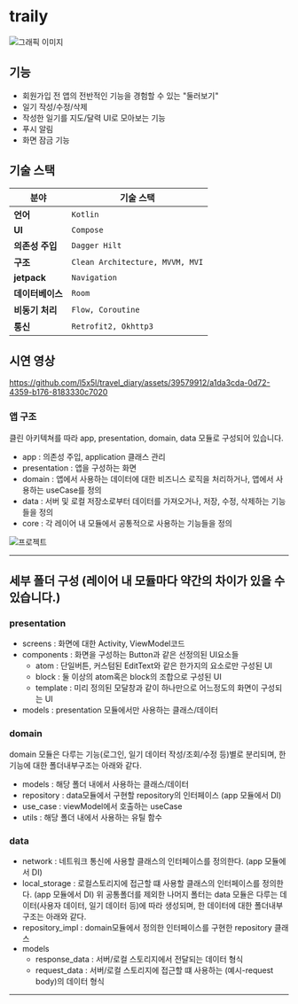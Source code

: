 # traily
![그래픽 이미지](https://github.com/l5x5l/travel_diary/assets/39579912/71d1da58-5225-422e-ac51-63f5b82b949d)

## 기능
- 회원가입 전 앱의 전반적인 기능을 경험할 수 있는 "둘러보기"
- 일기 작성/수정/삭제
- 작성한 일기를 지도/달력 UI로 모아보는 기능
- 푸시 알림
- 화면 잠금 기능

## 기술 스택

| 분야          | 기술 스택                                           |
|---------------|-----------------------------------------------------|
| **언어**  | `Kotlin`                                           |
| **UI** | `Compose`                                          |
| **의존성 주입** | `Dagger Hilt`                                          |
| **구조** | `Clean Architecture, MVVM, MVI`              |
| **jetpack** | `Navigation`              |
| **데이터베이스** | `Room`              |
| **비동기 처리** | `Flow, Coroutine`              |
| **통신** | `Retrofit2, Okhttp3`              |


## 시연 영상

https://github.com/l5x5l/travel_diary/assets/39579912/a1da3cda-0d72-4359-b176-8183330c7020


### 앱 구조
클린 아키텍쳐를 따라 app, presentation, domain, data 모듈로 구성되어 있습니다.
- app : 의존성 주입, application 클래스 관리
- presentation : 앱을 구성하는 화면
- domain : 앱에서 사용하는 데이터에 대한 비즈니스 로직을 처리하거나, 앱에서 사용하는 useCase를 정의
- data : 서버 및 로컬 저장소로부터 데이터를 가져오거나, 저장, 수정, 삭제하는 기능들을 정의
- core : 각 레이어 내 모듈에서 공통적으로 사용하는 기능들을 정의

![프로젝트](https://github.com/l5x5l/travel_diary/assets/39579912/07f8f70c-94f3-42fe-a305-1e4d95fada0f)


* * *

## 세부 폴더 구성 (레이어 내 모듈마다 약간의 차이가 있을 수 있습니다.)
### presentation
- screens : 화면에 대한 Activity, ViewModel코드
- components : 화면을 구성하는 Button과 같은 선정의된 UI요소들
  - atom : 단일버튼, 커스텀된 EditText와 같은 한가지의 요소로만 구성된 UI
  - block : 둘 이상의 atom혹은 block의 조합으로 구성된 UI
  - template : 미리 정의된 모달창과 같이 하나만으로 어느정도의 화면이 구성되는 UI
- models : presentation 모듈에서만 사용하는 클래스/데이터

### domain
domain 모듈은 다루는 기능(로그인, 일기 데이터 작성/조회/수정 등)별로 분리되며, 한 기능에 대한 폴더내부구조는 아래와 같다.
- models : 해당 폴더 내에서 사용하는 클래스/데이터
- repository : data모듈에서 구현할 repository의 인터페이스 (app 모듈에서 DI)
- use_case : viewModel에서 호출하는 useCase
- utils : 해당 폴더 내에서 사용하는 유틸 함수

### data
- network : 네트워크 통신에 사용할 클래스의 인터페이스를 정의한다. (app 모듈에서 DI)
- local_storage : 로컬스토리지에 접근할 떄 사용할 클래스의 인터페이스를 정의한다. (app 모듈에서 DI)
위 공통폴더를 제외한 나머지 폴터는 data 모듈은 다루는 데이터(사용자 데이터, 일기 데이터 등)에 따라 생성되며, 한 데이터에 대한 폴더내부구조는 아래와 같다.
- repository_impl : domain모듈에서 정의한 인터페이스를 구현한 repository 클래스
- models
  - response_data : 서버/로컬 스토리지에서 전달되는 데이터 형식
  - request_data : 서버/로컬 스토리지에 접근할 떄 사용하는 (예시-request body)의 데이터 형식
* * *


